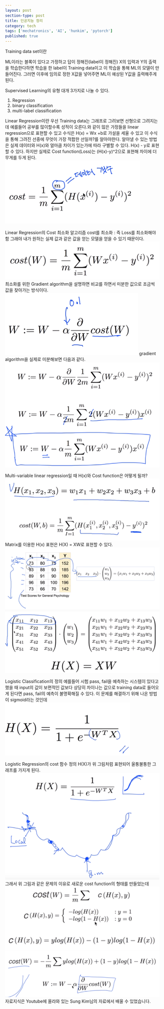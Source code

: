 ```yaml
---
layout: post
section-type: post
title: 인공지능 정리
category: tech
tags: ['mechatronics', 'AI', 'hunkim', 'pytorch']
published: true
---
```

Training data set이란

ML이라는 블록이 있다고 가정하고 답이 정해진(label이 정해진) X의 입력과 Y의 출력을 학습한다하면 학습을 한 label이 Training data이고 이 학습을 통해 ML의 모델이 만들어진다. 그러면 이후에 임의로 정한 X값을 넣어주면 ML이 예상된 Y값을 출력해주게 된다.

Supervised Learning의 유형 대개 3가지로 나눌 수 있다.
1. Regression
2. binary classification
3. multi-label classification

Linear Regression이란
우선 Training data는 그래프로 그려보면 선형으로 그려지는데
예를들어 공부를 많이할수록 성적이 오른다.와 같이 많은 가정들을 linear regression으로 표현할 수 있고
수식은 H(x) = Wx +b로 가설을 세울 수 있고 이 수식을 통해 그려진 선중에 무엇이 가장 적합한 선일까?를 알아야한다.
알아낼 수 있는 방법은 실제 데이터와 H(x)와 얼마큼 차이가 있는가에 따라 구별할 수 있다.
H(x) - y로 표현할 수 있다. 하지만 실제로 Cost function(Loss)는 (H(x)-y)^2으로 표현해 차이에 더 무게를 두게 된다.
<img src="/img/mechatronics/cost_function.PNG" alt="">

Linear Regression의 Cost 최소화 알고리즘
cost를 최소화 : 즉 Loss를 최소화해야함 그래야 내가 원하는 실제 값과 같은 값을 얻는 모델을 얻을 수 있기 때문이다.
<img src = "/img/mechatronics/cost_function2.PNG" alt="">
최소화를 위한 Gradient algorithm을 설명하면
비교를 하면서 미분한 값으로 조금씩 값을 찾아가는 방식이다.
<img src = "/img/mechatronics/formal_definition.PNG" alt="">
gradient algorithm을 실제로 미분해보면 다음과 같다.
<img src = "/img/mechatronics/formal_definition2.PNG" alt="">

Multi-variable linear regression일 때
H(x)와 Cost function은 어떻게 될까?
<img src = "/img/mechatronics/multi_regression.PNG" alt="">
Matrix를 이용한 H(x) 표현은
H(X) = XW로 표현할 수 있다.
<img src = "/img/mechatronics/matrix.PNG" alt = "">
<img src = "/img/mechatronics/matrix2.PNG" alt = "">

Logistic Classification의 정의
예를들어 시험 pass, fail을 예측하는 시스템이 있다고 했을 때 input의 값이 보편적인 값보다 상당히 차이나는 값으로 training data로 들어오게 된다면 pass, fail의 예측이 불명확해질 수 있다. 이 문제를 해결하기 위해 나온 방법이 sigmoid라는 것인데
<img src = "/img/mechatronics/logistic_hypothesis.PNG" alt="">

Logistic Regression의 cost 함수 정의
H(X)가 위 그림처럼 표현되어 울퉁불퉁한 그래프를 가지게 된다.
<img src = "/img/mechatronics/logistic_hypothesis2.PNG" alt = "">
그래서 위 그림과 같은 문제의 이유로 새로운 cost function의 형태를 만들었는데
<img src = "/img/mechatronics/logistic_cost_function.PNG" alt = "">
<img src = "/img/mechatronics/logistic_cost_function2.PNG" alt = "">
자료지식은 Youtube에 올라와 있는 Sung Kim님의 자료에서 배울 수 있었습니다. 